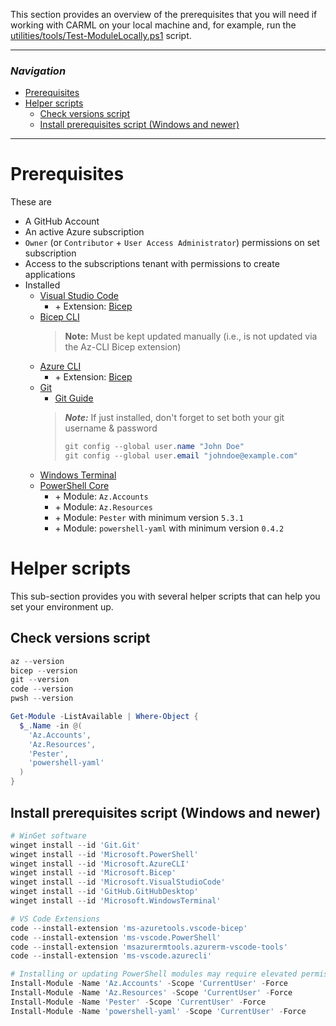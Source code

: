This section provides an overview of the prerequisites that you will need if working with CARML on your local machine and, for example, run the [utilities/tools/Test-ModuleLocally.ps1](https://github.com/Azure/ResourceModules/blob/main/utilities/tools/Test-ModuleLocally.ps1) script.

---

### _Navigation_

- [Prerequisites](#prerequisites)
- [Helper scripts](#helper-scripts)
  - [Check versions script](#check-versions-script)
  - [Install prerequisites script (Windows and newer)](#install-prerequisites-script-windows-and-newer)

---

# Prerequisites

These are
- A GitHub Account
- An active Azure subscription
- `Owner` (or `Contributor` + `User Access Administrator`) permissions on set subscription
- Access to the subscriptions tenant with permissions to create applications
- Installed
  - [Visual Studio Code](https://code.visualstudio.com/Download)
    - \+ Extension: [Bicep](https://docs.microsoft.com/en-us/azure/azure-resource-manager/bicep/install)
  - [Bicep CLI](https://docs.microsoft.com/en-us/azure/azure-resource-manager/bicep/install#manual-with-powershell)
    > **Note:** Must be kept updated manually (i.e., is not updated via the Az-CLI Bicep extension)
  - [Azure CLI](https://docs.microsoft.com/en-us/cli/azure/install-azure-cli)
    - \+ Extension: [Bicep](https://docs.microsoft.com/en-us/azure/azure-resource-manager/bicep/install#azure-cli)
  - [Git](https://git-scm.com/downloads)
    - [Git Guide](https://rogerdudler.github.io/git-guide/)
    > ***Note:*** If just installed, don't forget to set both your git username & password
    > ```PowerShell
    > git config --global user.name "John Doe"
    > git config --global user.email "johndoe@example.com"
    > ```
  - [Windows Terminal](https://www.microsoft.com/en-US/p/windows-terminal/9n0dx20hk701?activetab=pivot:overviewtab)
  - [PowerShell Core](https://docs.microsoft.com/en-us/powershell/scripting/install/installing-powershell?view=powershell-7.2)
    - \+ Module: `Az.Accounts`
    - \+ Module: `Az.Resources`
    - \+ Module: `Pester` with minimum version `5.3.1`
    - \+ Module: `powershell-yaml` with minimum version `0.4.2`

# Helper scripts

This sub-section provides you with several helper scripts that can help you set your environment up.

## Check versions script

```PowerShell
az --version
bicep --version
git --version
code --version
pwsh --version

Get-Module -ListAvailable | Where-Object {
  $_.Name -in @(
    'Az.Accounts',
    'Az.Resources',
    'Pester',
    'powershell-yaml'
  )
}
```

## Install prerequisites script (Windows and newer)

```PowerShell
# WinGet software
winget install --id 'Git.Git'
winget install --id 'Microsoft.PowerShell'
winget install --id 'Microsoft.AzureCLI'
winget install --id 'Microsoft.Bicep'
winget install --id 'Microsoft.VisualStudioCode'
winget install --id 'GitHub.GitHubDesktop'
winget install --id 'Microsoft.WindowsTerminal'

# VS Code Extensions
code --install-extension 'ms-azuretools.vscode-bicep'
code --install-extension 'ms-vscode.PowerShell'
code --install-extension 'msazurermtools.azurerm-vscode-tools'
code --install-extension 'ms-vscode.azurecli'

# Installing or updating PowerShell modules may require elevated permissions.
Install-Module -Name 'Az.Accounts' -Scope 'CurrentUser' -Force
Install-Module -Name 'Az.Resources' -Scope 'CurrentUser' -Force
Install-Module -Name 'Pester' -Scope 'CurrentUser' -Force
Install-Module -Name 'powershell-yaml' -Scope 'CurrentUser' -Force
```
